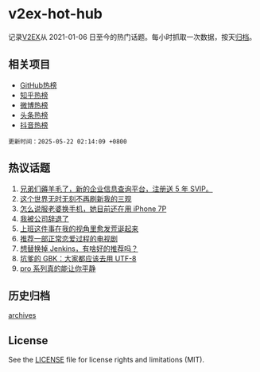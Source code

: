 # v2ex-hot-hub

 记录[V2EX](https://www.v2ex.com/)从 2021-01-06 日至今的热门话题。每小时抓取一次数据，按天[归档](archives)。
 
 ## 相关项目

- [GitHub热榜](https://github.com/snaildev/github-hot-hub)
- [知乎热榜](https://github.com/snaildev/zhihu-hot-hub)
- [微博热榜](https://github.com/snaildev/weibo-hot-hub)
- [头条热榜](https://github.com/snaildev/toutiao-hot-hub)
- [抖音热榜](https://github.com/snaildev/douyin-hot-hub)


 `更新时间：2025-05-22 02:14:09 +0800`

## 热议话题

1. [兄弟们薅羊毛了，新的企业信息查询平台，注册送 5 年 SVIP。](https://www.v2ex.com/t/1133226)
1. [这个世界无时无刻不再刷新我的三观](https://www.v2ex.com/t/1133186)
1. [怎么说服老婆换手机，她目前还在用 iPhone 7P](https://www.v2ex.com/t/1133184)
1. [我被公司辞退了](https://www.v2ex.com/t/1133220)
1. [上班这件事在我的视角里愈发荒诞起来](https://www.v2ex.com/t/1133156)
1. [推荐一部正常恋爱过程的电视剧](https://www.v2ex.com/t/1133164)
1. [想替换掉 Jenkins，有啥好的推荐吗？](https://www.v2ex.com/t/1133168)
1. [坑爹的 GBK：大家都应该去用 UTF-8](https://www.v2ex.com/t/1133223)
1. [pro 系列真的能让你平静](https://www.v2ex.com/t/1133201)

## 历史归档

[archives](archives)

## License

See the [LICENSE](LICENSE) file for license rights and limitations (MIT).
